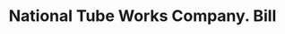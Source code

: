 ---
doi: 10.7916/D80Z8FC1
date_other: '1880'
date_other_textual: 1880-1889
form: printed ephemera
genre:
- Invoices
name:
- National Tube Works Company
object_in_context_url: https://biggert.cul.columbia.edu/items/view/ave_biggert_00423
subject_hierarchical_geographic:
- Boston, Massachusetts, United States
subject_name:
- National Tube Works Company
title: National Tube Works Company. Bill
sort_title: National Tube Works Company. Bill
call_number: ave_biggert_00423
coordinates:
- 42.35805555555556,-71.06361111111111
pid: ave_biggert_00423
identifiers: ave_biggert_00423
thumbnail: https://derivativo-3.library.columbia.edu/iiif/2/ldpd:344094/full/!256,256/0/native.jpg
permalink: /biggert/ave_biggert_00423/
layout: iiif-image-page
---